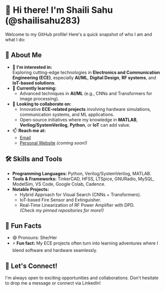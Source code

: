 # 👋 Hi there! I'm Shaili Sahu (@shailisahu283)

Welcome to my GitHub profile! Here's a quick snapshot of who I am and what I do:  

## 🚀 About Me
- 👀 **I'm interested in:**  
  Exploring cutting-edge technologies in **Electronics and Communication Engineering (ECE)**, especially **AI/ML**, **Digital Design**, **RF systems**, and **IoT-based solutions**.  
- 🌱 **Currently learning:**  
  - Advanced techniques in **AI/ML** (e.g., CNNs and Transformers for image processing).   
- 💼 **Looking to collaborate on:**  
  - Innovative **ECE-related projects** involving hardware simulations, communication systems, and ML applications.  
  - Open-source initiatives where my knowledge in **MATLAB**, **Verilog/SystemVerilog**, **Python**, or **IoT** can add value.  
- 📫 **Reach me at:**  
  - [Email](mailto:shailisahu283@gmail.com)  
  - [Personal Website](https://yourwebsite.com) *(coming soon!)*  

## 🛠️ Skills and Tools
- **Programming Languages:** Python, Verilog/SystemVerilog, MATLAB.  
- **Tools & Frameworks:** TinkerCAD, HFSS, LTSpice, GNURadio, MySQL, ModelSim, VS Code, Google Colab, Cadence.  
- **Notable Projects:**  
  - Hybrid Approach for Visual Search (CNNs + Transformers).  
  - IoT-based Fire Sensor and Extinguisher.  
  - Real-Time Linearization of RF Power Amplifier with DPD.  
  *(Check my pinned repositories for more!)*  

## 🎯 Fun Facts  
- 😄 Pronouns: She/Her  
- ⚡ **Fun fact:** My ECE projects often turn into learning adventures where I blend software and hardware seamlessly.  

## 🌟 Let's Connect!  
I'm always open to exciting opportunities and collaborations. Don't hesitate to drop me a message or connect via LinkedIn!  

<!---
shailisahu283/shailisahu283 is a ✨ special ✨ repository because its `README.md` (this file) appears on your GitHub profile.
You can click the Preview link to take a look at your changes.
--->
